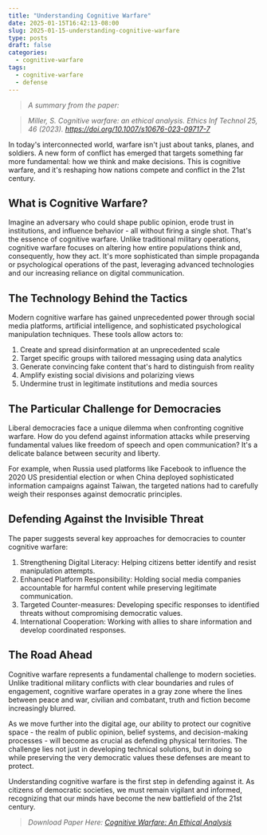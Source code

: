 ```yaml
---
title: "Understanding Cognitive Warfare"
date: 2025-01-15T16:42:13-08:00
slug: 2025-01-15-understanding-cognitive-warfare
type: posts
draft: false
categories:
  - cognitive-warfare
tags:
  - cognitive-warfare
  - defense
---
```


> _A summary from the paper:_

> _Miller, S. Cognitive warfare: an ethical analysis. Ethics Inf Technol 25, 46 (2023). https://doi.org/10.1007/s10676-023-09717-7_

In today's interconnected world, warfare isn't just about tanks, planes, and soldiers. A new form of conflict has emerged that targets something far more fundamental: how we think and make decisions. This is cognitive warfare, and it's reshaping how nations compete and conflict in the 21st century.

## What is Cognitive Warfare?

Imagine an adversary who could shape public opinion, erode trust in institutions, and influence behavior - all without firing a single shot. That's the essence of cognitive warfare. Unlike traditional military operations, cognitive warfare focuses on altering how entire populations think and, consequently, how they act. It's more sophisticated than simple propaganda or psychological operations of the past, leveraging advanced technologies and our increasing reliance on digital communication.

## The Technology Behind the Tactics

Modern cognitive warfare has gained unprecedented power through social media platforms, artificial intelligence, and sophisticated psychological manipulation techniques. These tools allow actors to:

1. Create and spread disinformation at an unprecedented scale
2. Target specific groups with tailored messaging using data analytics
3. Generate convincing fake content that's hard to distinguish from reality
4. Amplify existing social divisions and polarizing views
5. Undermine trust in legitimate institutions and media sources

## The Particular Challenge for Democracies

Liberal democracies face a unique dilemma when confronting cognitive warfare. How do you defend against information attacks while preserving fundamental values like freedom of speech and open communication? It's a delicate balance between security and liberty.

For example, when Russia used platforms like Facebook to influence the 2020 US presidential election or when China deployed sophisticated information campaigns against Taiwan, the targeted nations had to carefully weigh their responses against democratic principles.

## Defending Against the Invisible Threat

The paper suggests several key approaches for democracies to counter cognitive warfare:

1. Strengthening Digital Literacy: Helping citizens better identify and resist manipulation attempts.
2. Enhanced Platform Responsibility: Holding social media companies accountable for harmful content while preserving legitimate communication.
3. Targeted Counter-measures: Developing specific responses to identified threats without compromising democratic values.
4. International Cooperation: Working with allies to share information and develop coordinated responses.

## The Road Ahead

Cognitive warfare represents a fundamental challenge to modern societies. Unlike traditional military conflicts with clear boundaries and rules of engagement, cognitive warfare operates in a gray zone where the lines between peace and war, civilian and combatant, truth and fiction become increasingly blurred.

As we move further into the digital age, our ability to protect our cognitive space - the realm of public opinion, belief systems, and decision-making processes - will become as crucial as defending physical territories. The challenge lies not just in developing technical solutions, but in doing so while preserving the very democratic values these defenses are meant to protect.

Understanding cognitive warfare is the first step in defending against it. As citizens of democratic societies, we must remain vigilant and informed, recognizing that our minds have become the new battlefield of the 21st century.

> _Download Paper Here: [Cognitive Warfare: An Ethical Analysis](./s10676-023-09717-7.pdf)_